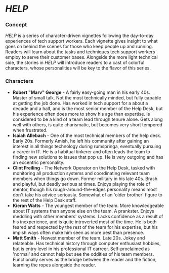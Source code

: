 # _HELP_

### Concept
_HELP_ is a series of character-driven vignettes following the day-to-day experiences of tech support workers. Each vignette gives insight to what goes on behind the scenes for those who keep people up and running. Readers will learn about the tasks and techniques tech support workers employ to serve their customer bases. Alongside the more light technical side, the stories in _HELP_ will introduce readers to a cast of colorful characters, whose personalities will be key to the flavor of this series.
### Characters
- **Robert "Marv" George** - A fairly easy-going man in his early 40s. Master of small talk. Not the most technically minded, but fully capable at getting the job done. Has worked in tech support for a about a decade and a half, and is the most senior member of the Help Desk, but his experience often does more to show his age than expertise. Is considered to be a kind of a team lead through tenure alone. Gets along well with others, is quite charismatic, but becomes very short tempered when frustrated. 
- **Isaiah Allebach** - One of the most technical members of the help desk. Early 20s. Formerly Amish, he left his community after gaining an interest in all things technology during rumspringa, eventually pursuing a career in IT. He is a habitual tinkerer and often leads the team to finding new solutions to issues that pop up. He is very outgoing and has an eccentric personality.
- **Clint Freiling** - The Network Operator on the Help Desk, tasked with monitoring all production systems and coordinating relevant team members when things go down. Former military in his late 40s. Brash and playful, but deadly serious at times. Enjoys playing the role of mentor, though his rough-around-the-edges personality means most don't take his advice seriously. Somewhat of an 'older brother' figure to the rest of the Help Desk staff.
- **Kieran Watts** - The youngest member of the team. More knowledgeable about IT systems than anyone else on the team. A prankster. Enjoys meddling with other members' systems. Lacks confidence as a result of his inexperience, and is quite introverted most of the time. He is both feared and respected by the rest of the team for his expertise, but his impish ways often make him seen as more pest than presence. 
- **Matt Smith** - Newest member of the team. Late 20s. Jokey and relateable. Has technical history through computer enthusiast hobbies, but is entry level in his professional IT carreer. Self-proclaimed as 'normal' and cannot help but see the oddities of his team members. Functionally serves as the bridge between the reader and the fiction, learning the ropes alongside the reader.